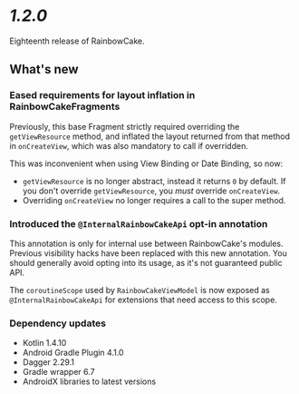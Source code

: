 # *1.2.0*

Eighteenth release of RainbowCake.

## What's new

### Eased requirements for layout inflation in RainbowCakeFragments

Previously, this base Fragment strictly required overriding the `getViewResource` method, and inflated the layout returned from that method in `onCreateView`, which was also mandatory to call if overridden.

This was inconvenient when using View Binding or Date Binding, so now:

- `getViewResource` is no longer abstract, instead it returns `0` by default. If you don't override `getViewResource`, you _must_ override `onCreateView`.
- Overriding `onCreateView` no longer requires a call to the super method.

### Introduced the `@InternalRainbowCakeApi` opt-in annotation

This annotation is only for internal use between RainbowCake's modules. Previous visibility hacks have been replaced with this new annotation. You should generally avoid opting into its usage, as it's not guaranteed public API.

The `coroutineScope` used by `RainbowCakeViewModel` is now exposed as `@InternalRainbowCakeApi` for extensions that need access to this scope.

### Dependency updates

- Kotlin 1.4.10
- Android Gradle Plugin 4.1.0
- Dagger 2.29.1
- Gradle wrapper 6.7
- AndroidX libraries to latest versions
